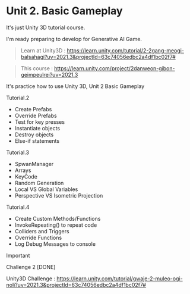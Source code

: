 
# Unit 2. Basic Gameplay

It's just Unity 3D tutorial course.

I'm ready preparing to develop for Generative AI Game.

> Learn at Unity3D : <https://learn.unity.com/tutorial/2-2gang-meogi-balsahagi?uv=2021.3&projectId=63c74056edbc2a4df1bc02f7#>


>This course : <https://learn.unity.com/project/2danweon-gibon-geimpeulrei?uv=2021.3>


It's practice how to use Unity 3D, Unit 2 Basic Gameplay

Tutorial.2
- Create Prefabs
- Override Prefabs
- Test for key presses
- Instantiate objects
- Destroy objects
- Else-if statements

Tutorial.3
- SpwanManager
- Arrays
- KeyCode
- Random Generation
- Local VS Global Variables
- Perspective VS Isometric Projection

Tutorial.4
- Create Custom Methods/Functions
- InvokeRepeating() to repeat code
- Colliders and Triggers
- Override Functions
- Log Debug Messages to console

>[!IMPORTANT]
> Challenge 2 [DONE]
> 
> Unity3D Challenge : <https://learn.unity.com/tutorial/gwaje-2-muleo-ogi-noli?uv=2021.3&projectId=63c74056edbc2a4df1bc02f7#>

<!-- 
![Start 3D Engine](/img/set_unity_project_1.png)*👆 Unity 3D project setting my work*


### Contents
1. Start 3D Engine [**done**]
2. Pedal to the Metal [**done**]
3. High speed chase [**done**]
4. Step into the Driver's seat [**done**]
5. Plane programming [**done**]
   - Sub-goal rRunning propeller [**done**]


![Sub-Goal Run to propeller](/img/Propeller.gif)

👆 Sub-Goal Runnig Propeller -->
